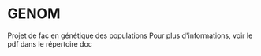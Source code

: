 # GENOM

Projet de fac en génétique des populations
Pour plus d'informations, voir le pdf dans le répertoire doc
